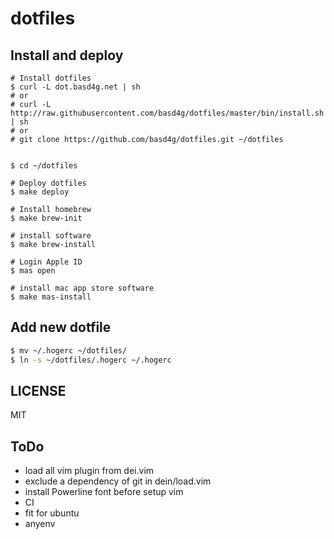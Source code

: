 # dotfiles

## Install and deploy

```
# Install dotfiles
$ curl -L dot.basd4g.net | sh
# or
# curl -L http://raw.githubusercontent.com/basd4g/dotfiles/master/bin/install.sh | sh
# or
# git clone https://github.com/basd4g/dotfiles.git ~/dotfiles


$ cd ~/dotfiles

# Deploy dotfiles
$ make deploy

# Install homebrew
$ make brew-init

# install software
$ make brew-install

# Login Apple ID
$ mas open

# install mac app store software
$ make mas-install
```

## Add new dotfile

```sh
$ mv ~/.hogerc ~/dotfiles/
$ ln -s ~/dotfiles/.hogerc ~/.hogerc
```

## LICENSE

MIT

## ToDo

- load all vim plugin from dei.vim
- exclude a dependency of git in dein/load.vim
- install Powerline font before setup vim
- CI
- fit for ubuntu
- anyenv
